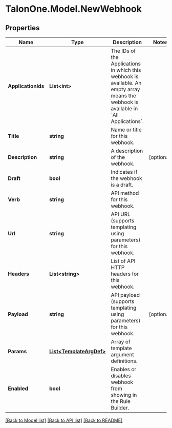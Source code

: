 # TalonOne.Model.NewWebhook
## Properties

Name | Type | Description | Notes
------------ | ------------- | ------------- | -------------
**ApplicationIds** | **List&lt;int&gt;** | The IDs of the Applications in which this webhook is available. An empty array means the webhook is available in &#x60;All Applications&#x60;.  | 
**Title** | **string** | Name or title for this webhook. | 
**Description** | **string** | A description of the webhook. | [optional] 
**Draft** | **bool** | Indicates if the webhook is a draft. | 
**Verb** | **string** | API method for this webhook. | 
**Url** | **string** | API URL (supports templating using parameters) for this webhook. | 
**Headers** | **List&lt;string&gt;** | List of API HTTP headers for this webhook. | 
**Payload** | **string** | API payload (supports templating using parameters) for this webhook. | [optional] 
**Params** | [**List&lt;TemplateArgDef&gt;**](TemplateArgDef.md) | Array of template argument definitions. | 
**Enabled** | **bool** | Enables or disables webhook from showing in the Rule Builder. | 

[[Back to Model list]](../README.md#documentation-for-models) [[Back to API list]](../README.md#documentation-for-api-endpoints) [[Back to README]](../README.md)

